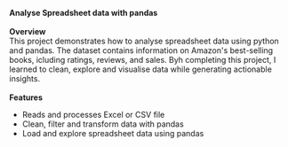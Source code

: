 **Analyse Spreadsheet data with pandas**
<br>
<br>
**Overview**
<br>
This project demonstrates how to analyse spreadsheet data using python and pandas. The dataset contains information on Amazon's best-selling books, icluding ratings, reviews, and sales. Byh completing this project, I learned to clean, explore and visualise data while generating actionable insights.
<br>
<br>
**Features**
<br>
- Reads and processes Excel or CSV file
- Clean, filter and transform data with pandas
- Load and explore spreadsheet data using pandas
<br>
